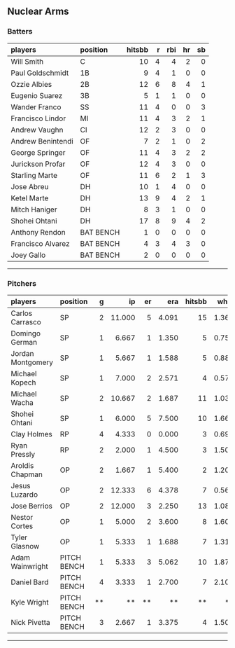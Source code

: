 ## Nuclear Arms

### Batters

 
|players           |position  | hitsbb|  r| rbi| hr| sb| 
|:-----------------|:---------|------:|--:|---:|--:|--:| 
|Will Smith        |C         |     10|  4|   4|  2|  0| 
|Paul Goldschmidt  |1B        |      9|  4|   1|  0|  0| 
|Ozzie Albies      |2B        |     12|  6|   8|  4|  1| 
|Eugenio Suarez    |3B        |      5|  1|   1|  0|  0| 
|Wander Franco     |SS        |     11|  4|   0|  0|  3| 
|Francisco Lindor  |MI        |     11|  4|   3|  2|  1| 
|Andrew Vaughn     |CI        |     12|  2|   3|  0|  0| 
|Andrew Benintendi |OF        |      7|  2|   1|  0|  2| 
|George Springer   |OF        |     11|  4|   3|  2|  2| 
|Jurickson Profar  |OF        |     12|  4|   3|  0|  0| 
|Starling Marte    |OF        |     11|  6|   2|  1|  3| 
|Jose Abreu        |DH        |     10|  1|   4|  0|  0| 
|Ketel Marte       |DH        |     13|  9|   4|  2|  1| 
|Mitch Haniger     |DH        |      8|  3|   1|  0|  0| 
|Shohei Ohtani     |DH        |     17|  8|   9|  4|  2| 
|Anthony Rendon    |BAT BENCH |      1|  0|   0|  0|  0| 
|Francisco Alvarez |BAT BENCH |      4|  3|   4|  3|  0| 
|Joey Gallo        |BAT BENCH |      2|  0|   0|  0|  0| 


* * *

### Pitchers

 
|players           |position    |  g|     ip| er|   era| hitsbb|  whip| so|  w| sv| 
|:-----------------|:-----------|--:|------:|--:|-----:|------:|-----:|--:|--:|--:| 
|Carlos Carrasco   |SP          |  2| 11.000|  5| 4.091|     15| 1.364|  8|  1|  0| 
|Domingo German    |SP          |  1|  6.667|  1| 1.350|      5| 0.750|  6|  0|  0| 
|Jordan Montgomery |SP          |  1|  5.667|  1| 1.588|      5| 0.882|  5|  0|  0| 
|Michael Kopech    |SP          |  1|  7.000|  2| 2.571|      4| 0.571|  9|  0|  0| 
|Michael Wacha     |SP          |  2| 10.667|  2| 1.687|     11| 1.031| 15|  1|  0| 
|Shohei Ohtani     |SP          |  1|  6.000|  5| 7.500|     10| 1.667|  6|  0|  0| 
|Clay Holmes       |RP          |  4|  4.333|  0| 0.000|      3| 0.692|  5|  1|  2| 
|Ryan Pressly      |RP          |  2|  2.000|  1| 4.500|      3| 1.500|  3|  0|  1| 
|Aroldis Chapman   |OP          |  2|  1.667|  1| 5.400|      2| 1.200|  3|  0|  0| 
|Jesus Luzardo     |OP          |  2| 12.333|  6| 4.378|      7| 0.568| 16|  1|  0| 
|Jose Berrios      |OP          |  2| 12.000|  3| 2.250|     13| 1.083|  8|  1|  0| 
|Nestor Cortes     |OP          |  1|  5.000|  2| 3.600|      8| 1.600|  6|  1|  0| 
|Tyler Glasnow     |OP          |  1|  5.333|  1| 1.688|      7| 1.312|  6|  0|  0| 
|Adam Wainwright   |PITCH BENCH |  1|  5.333|  3| 5.062|     10| 1.875|  3|  0|  0| 
|Daniel Bard       |PITCH BENCH |  4|  3.333|  1| 2.700|      7| 2.100|  5|  0|  0| 
|Kyle Wright       |PITCH BENCH | **|     **| **|    **|     **|    **| **| **| **| 
|Nick Pivetta      |PITCH BENCH |  3|  2.667|  1| 3.375|      4| 1.500|  5|  0|  0| 


* * *


